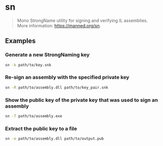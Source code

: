 # sn

> Mono StrongName utility for signing and verifying IL assemblies. More information: <https://manned.org/sn>.

## Examples

### Generate a new StrongNaming key

```bash
sn -k path/to/key.snk
```

### Re-sign an assembly with the specified private key

```bash
sn -R path/to/assembly.dll path/to/key_pair.snk
```

### Show the public key of the private key that was used to sign an assembly

```bash
sn -T path/to/assembly.exe
```

### Extract the public key to a file

```bash
sn -e path/to/assembly.dll path/to/output.pub
```
